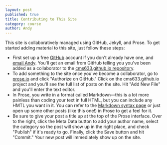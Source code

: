```yaml
---
layout: post
published: true
title: Contributing to This Site
category: course
author: Andy
---
```


This site is collaboratively managed using GitHub, Jekyll, and Prose. To get started adding material to this site, just follow these steps:
- First set up a free [GitHub](https://github.com) account if you don't already have one, and [email Andy](mailto:akstuhl@mit.edu). You'll get an email from GitHub telling you you've been added as a collaborator to the [cms633.github.io repository](https://github.com/cms633/cms633.github.io).
- To add something to the site once you've become a collaborator, go to [prose.io](http://prose.io/) and click "Authorize on GitHub." Click on the cms633.github.io project and you'll see the full list of posts on the site. Hit "Add New File" and you'll enter the text editor.
- In Prose, you write in a format called Markdown—this is a lot more painless than coding your text in full HTML, but you can include any HMTL you want in it. You can refer to the [Markdown syntax page](daringfireball.net/projects/markdown/syntax) or just open up some other posts (like this one!) in Prose to get a feel for it.
- Be sure to give your post a title up at the top of the Prose interface. Over to the right, click the Meta Data button to add your author name, select the category so the post will show up in the right place, and check "Publish" if it's ready to go. Finally, click the Save button and hit "Commit." Your new post will immediately show up on the site.